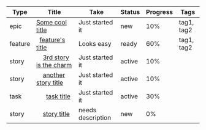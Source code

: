| Type | Title | Take | Status | Progress | Tags |
|------|-------|------|--------|----------|------|
| epic | [Some cool title](./e/epic-name/readme.md) | Just started it | new | 10% | tag1, tag2 |
| feature | &nbsp;&nbsp;[feature's title](./e/epic-name/e/feature1/readme.md) | Looks easy | ready | 60% | tag1, tag2 |
| story | &nbsp;&nbsp;&nbsp;&nbsp;[3rd story is the charm](./e/epic-name/e/feature1/e/story3/readme.md) | Just started it | active | 10% |  |
| story | &nbsp;&nbsp;&nbsp;&nbsp;[another story title](./e/epic-name/e/feature1/e/story2/readme.md) | Just started it | active | 10% |  |
| task | &nbsp;&nbsp;&nbsp;&nbsp;&nbsp;&nbsp;[task title](./e/epic-name/e/feature1/e/story2/e/task1/readme.md) | Just started it | active | 30% |  |
| story | &nbsp;&nbsp;&nbsp;&nbsp;[story title](./e/epic-name/e/feature1/e/story1/readme.md) | needs description | new | 0% |  |
